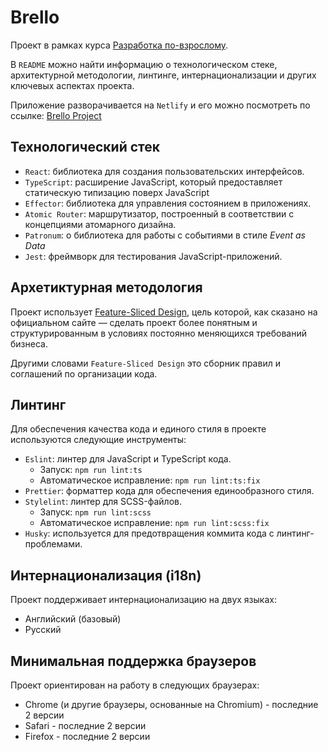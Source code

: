 # Brello

Проект в рамках курса [Разработка по-взрослому](https://t.me/sergeysova/916).

В `README` можно найти информацию о технологическом стеке, архитектурной методологии, линтинге, интернационализации и других ключевых аспектах проекта.

Приложение разворачивается на `Netlify` и его можно посмотреть по ссылке: [Brello Project](https://dev--courageous-cassata-73d440.netlify.app)

## Технологический стек
- `React`: библиотека для создания пользовательских интерфейсов.
- `TypeScript`: расширение JavaScript, который предоставляет статическую типизацию поверх JavaScript
- `Effector`: библиотека для управления состоянием в приложениях.
- `Atomic Router`: маршрутизатор, построенный в соответствии с концепциями атомарного дизайна.
- `Patronum`: о библиотека для работы с событиями в стиле *Event as Data*
- `Jest`: фреймворк для тестирования JavaScript-приложений.

## Архетиктурная методология
Проект использует [Feature-Sliced Design](https://feature-sliced.design/docs/get-started/overview), цель которой, как сказано на официальном сайте — сделать проект более понятным и структурированным в условиях постоянно меняющихся требований бизнеса.

Другими словами `Feature-Sliced Design` это сборник правил и соглашений по организации кода.

## Линтинг
Для обеспечения качества кода и единого стиля в проекте используются следующие инструменты:

- `Eslint`: линтер для JavaScript и TypeScript кода.
  - Запуск: `npm run lint:ts`
  - Автоматическое исправление: `npm run lint:ts:fix`
- `Prettier`: форматтер кода для обеспечения единообразного стиля.
- `Stylelint`: линтер для SCSS-файлов.
  - Запуск: `npm run lint:scss`
  - Автоматическое исправление: `npm run lint:scss:fix`
- `Husky`: используется для предотвращения коммита кода с линтинг-проблемами.

## Интернационализация (i18n)
Проект поддерживает интернационализацию на двух языках:
- Английский (базовый)
- Русский

## Минимальная поддержка браузеров
Проект ориентирован на работу в следующих браузерах:
- Chrome (и другие браузеры, основанные на Chromium) - последние 2 версии
- Safari - последние 2 версии
- Firefox - последние 2 версии


